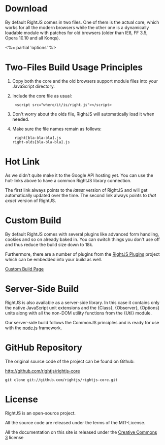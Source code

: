 # Download

By default RightJS comes in two files. One of them is the actual core, which works 
for all the modern browsers while the other one is a dynamically loadable module 
with patches for old browsers (older than IE8, FF 3.5, Opera 10.10 and all Konqs).

<%= partial 'options' %>

# Two-Files Build Usage Principles

1. Copy both the core and the old browsers support module files into your JavaScript
directory.

2. Include the core file as usual:

        <script src="where/it/is/right.js"></script>

3. Don't worry about the olds file, RightJS will automatically load it when needed.

4. Make sure the file names remain as follows:

        right[bla-bla-bla].js
       right-olds[bla-bla-bla].js
        

# Hot Link

As we didn't quite make it to the Google API hosting yet. You can use the hot-links
above to have a common RightJS library connection.

The first link always points to the _latest_ version of RightJS and will get automatically
updated over the time. The second link always points to _that exact_ version of RightJS.



# Custom Build

By default RightJS comes with several plugins like advanced form handling, cookies 
and so on already baked in. You can switch things you don't use off and thus reduce 
the build size down to 18k.

Furthermore, there are a number of plugins from the [RightJS Plugins](/plugins) project
which can  be embedded into your build as well.

[Custom Build Page](<%= builds_path %>)


# Server-Side Build

RightJS is also available as a server-side library. In this case it contains only the
native JavaScript unit extensions and the {Class}, {Observer}, {Options} units along
with all the non-DOM utility functions from the {Util} module.

Our server-side build follows the CommonJS principles and is ready for use with the
[node.js](http://nodejs.org) framework.


# GitHub Repository

The original source code of the project can be found on Github:

<http://github.com/rightjs/rightjs-core>

`git clone git://github.com/rightjs/rightjs-core.git`


# License

RightJS is an open-source project.

All the source code are released under the terms of the MIT-License.

All the documentation on this site is released under the
[Creative Commons 3](http://creativecommons.org/licenses/by-nc-sa/3.0/) license
